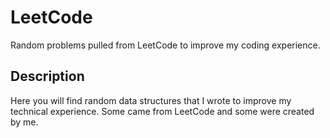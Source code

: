 # LeetCode
Random problems pulled from LeetCode to improve my coding experience. 

## Description
Here you will find random data structures that I wrote to improve my technical experience. Some came from LeetCode and some were created by me. 
